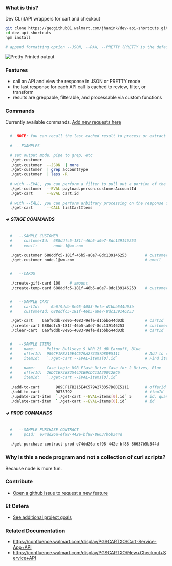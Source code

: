 ### What is this?

Dev CL(i)API wrappers for cart and checkout

```sh
git clone https://gecgithub01.walmart.com/jhanink/dev-api-shortcuts.git
cd dev-api-shortcuts
npm install
```
```sh
# append formatting option --JSON, --RAW, --PRETTY (PRETTY is the default)
```

![Pretty Printed output](https://gecgithub01.walmart.com/jhanink/dev-api-shortcuts/blob/master/assets/api-shortcuts-jh1.png?raw=true)

### Features

* call an API and view the response in JSON or PRETTY mode
* the last response for each API call is cached to review, filter, or transform
* results are greppable, filterable, and processable via custom functions


### Commands

Currently available commands. [Add new requests here](https://gecgithub01.walmart.com/jhanink/dev-api-shortcuts/issues)

```sh
  
  #  NOTE: You can recall the last cached result to process or extract information
   
  #  --EXAMPLES
  
  # set output mode, pipe to grep, etc
  ./get-customer
  ./get-customer  --JSON  | more
  ./get-customer  | grep accountType
  ./get-customer  | less -R
  
  # with --EVAL, you can perform a filter to pull out a portion of the response
  ./get-customer  --EVAL payload.person.customerAccountId
  ./get-cart      --EVAL cart.id
  
  # with --CALL, you can perform arbitrary processing on the response using a custom function
  ./get-cart      --CALL listCartItems
  ```

##### → STAGE COMMANDS

```sh

  #   --SAMPLE CUSTOMER
  #     customerId:  688ddfc5-181f-46b5-a0e7-8dc139146253
  #     email:       node-1@wm.com
  
  ./get-customer 688ddfc5-181f-46b5-a0e7-8dc139146253        # customerId
  ./get-customer node-1@wm.com                               # email
```

```sh

  #   --CARDS
  
  ./create-gift-card 100    # amount
  ./create-temp-card 688ddfc5-181f-46b5-a0e7-8dc139146253    # customerId
```

```sh

  #   --SAMPLE CART
  #     cartId:     6a6f9ddb-8e95-4083-9efe-d1bbb544d03b
  #     customerId: 688ddfc5-181f-46b5-a0e7-8dc139146253
  
  ./get-cart    6a6f9ddb-8e95-4083-9efe-d1bbb544d03b         # cartId
  ./create-cart 688ddfc5-181f-46b5-a0e7-8dc139146253         # customerId
  ./clear-cart  6a6f9ddb-8e95-4083-9efe-d1bbb544d03b         # cartId
```

```sh

  #   --SAMPLE ITEMS
  #     name:     Peltor Bullseye 9 NRR 25 dB Earmuff, Blue
  #     offerId:  989CF1FB215E4C579A273357D8DE5111           # Add to cart
  #     itemId:   `./get-cart --EVAL=items[0].id`            # Find itemId after adding to cart
  
  #     name:     Case Logic USB Flash Drive Case for 2 Drives, Blue
  #     offerId:  26DCCE73B82544DCB9CDC13A20012EC6
  #     itemId:   `./get-cart --EVAL=items[0].id`
  
  ./add-to-cart       989CF1FB215E4C579A273357D8DE5111       # offerId
  ./add-to-cart       9875792                                # itemId
  ./update-cart-item  `./get-cart --EVAL=items[0].id` 5      # id, quantity   (not USItemId)
  ./delete-cart-item  `./get-cart --EVAL=items[0].id`        # id             (not USItemId)

```

##### → PROD COMMANDS

```sh

  #   --SAMPLE PURCHASE CONTRACT
  #     pcId:  e74dd26a-ef98-442e-bf88-86637b5b344d
   
  ./get-purchase-contract-prod e74dd26a-ef98-442e-bf88-86637b5b344d     # purchase contract Id
```



### Why is this a node program and not a collection of curl scripts?

Because node is more fun.



### Contribute

* [Open a github issue to request a new feature](https://gecgithub01.walmart.com/jhanink/dev-api-shortcuts/issues)



### Et Cetera

* [See additional project goals](project-goals.md)


### Related Documentation

* https://confluence.walmart.com/display/PGSCARTXO/Cart-Service-App+API
* https://confluence.walmart.com/display/PGSCARTXO/New+Checkout+Service+API

